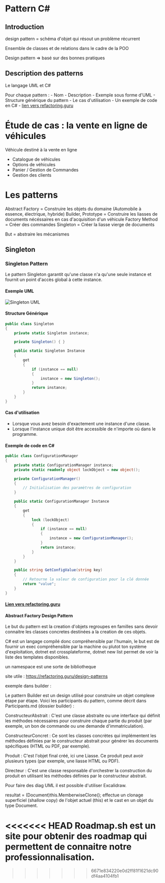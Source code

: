# Pattern C#

## Introduction

design pattern = schéma d'objet qui résout un problème récurrent

Ensemble de classes et de relations dans le cadre de la POO

Design pattern => basé sur des bonnes pratiques

## Description des patterns

Le langage UML et C#

Pour chaque pattern : - Nom - Description - Exemple sous forme d'UML - Structure générique du pattern - Le cas d'utilisation - Un exemple de code en C# - [lien vers refactoring.guru ](https://refactoring.guru)

# Étude de cas : la vente en ligne de véhicules

Véhicule destiné à la vente en ligne

- Catalogue de véhicules
- Options de véhicules
- Panier / Gestion de Commandes
- Gestion des clients

# Les patterns

Abstract Factory = Construire les objets du domaine (Automobile à essence, électrique, hybride)
Builder, Prototype = Construire les liasses de documents nécéssaires en cas d'acquisition d'un véhicule
Factory Method = Créer des commandes
Singleton = Créer la liasse vierge de documents

But = abstraire les mécanismes

## Singleton

### Singleton Pattern

Le pattern Singleton garantit qu'une classe n'a qu'une seule instance et fournit un point d'accès global à cette instance.

#### Exemple UML

![Singleton UML](https://refactoring.guru/images/patterns/diagrams/singleton/structure.png)

#### Structure Générique

```csharp
public class Singleton
{
    private static Singleton instance;

    private Singleton() { }

    public static Singleton Instance
    {
        get
        {
            if (instance == null)
            {
                instance = new Singleton();
            }
            return instance;
        }
    }
}
```

#### Cas d'utilisation

- Lorsque vous avez besoin d'exactement une instance d'une classe.
- Lorsque l'instance unique doit être accessible de n'importe où dans le programme.

#### Exemple de code en C#

```csharp
public class ConfigurationManager
{
    private static ConfigurationManager instance;
    private static readonly object lockObject = new object();

    private ConfigurationManager()
    {
        // Initialisation des paramètres de configuration
    }

    public static ConfigurationManager Instance
    {
        get
        {
            lock (lockObject)
            {
                if (instance == null)
                {
                    instance = new ConfigurationManager();
                }
                return instance;
            }
        }
    }

    public string GetConfigValue(string key)
    {
        // Retourne la valeur de configuration pour la clé donnée
        return "value";
    }
}
```

#### [Lien vers refactoring.guru](https://refactoring.guru/fr/design-patterns/singleton)

#### Abstract Factory Design Pattern

Le but du pattern est la creation d'objets
regroupes en familles sans devoir
connaitre les classes concretes destinées
a la creation de ces objets.

C# est un langage compilé donc compréhensible par l'humain, le but est de fournir un exec compréhensible par la machine ou plutot ton système d'exploitation, dotnet est crossplateforme, dotnet new list permet de voir la liste des templates disponibles.

un namespace est une sorte de bibliotheque

site utile : https://refactoring.guru/design-patterns

exemple dans builder :

Le pattern Builder est un design utilisé pour construire un objet complexe étape par étape. Voici les participants du pattern, comme décrit dans Participants.md (dossier builder) :

ConstructeurAbstrait : C'est une classe abstraite ou une interface qui définit les méthodes nécessaires pour construire chaque partie du produit (par exemple, un bon de commande ou une demande d'immatriculation).

ConstructeurConcret : Ce sont les classes concrètes qui implémentent les méthodes définies par le constructeur abstrait pour générer les documents spécifiques (HTML ou PDF, par exemple).

Produit : C'est l'objet final créé, ici une Liasse. Ce produit peut avoir plusieurs types (par exemple, une liasse HTML ou PDF).

Directeur : C'est une classe responsable d'orchestrer la construction du produit en utilisant les méthodes définies par le constructeur abstrait.

Pour faire des diag UML il est possible d'utiliser Excalidraw.

resultat = (Document)this.MemberwiseClone();
effectue un clonage superficiel (shallow copy) de l'objet actuel (this) et le cast en un objet du type Document.

<<<<<<< HEAD
Roadmap.sh est un site pour obtenir des roadmap qui permettent de connaitre notre professionnalisation.
=======
>>>>>>> 6671e834220e0d2ff81f1621dc90df4aa4104fb1
